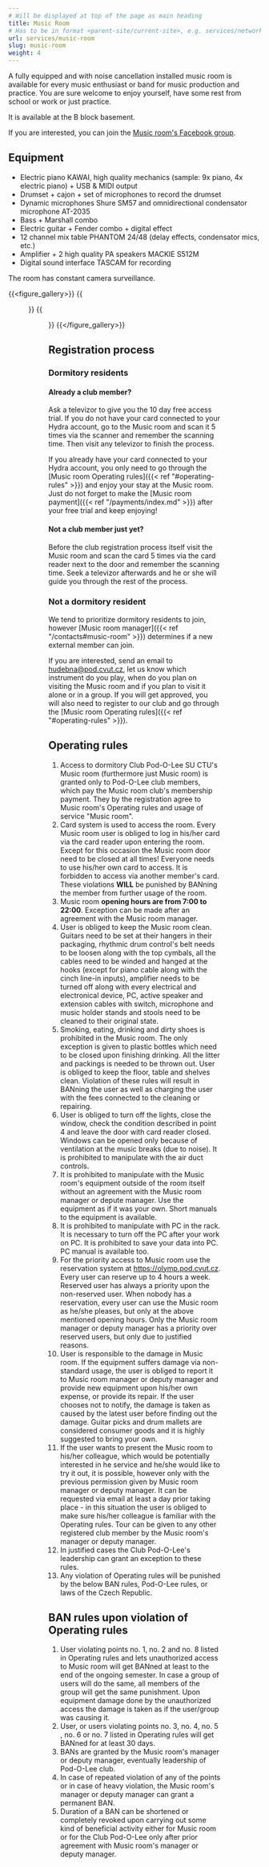 ```yaml
---
# Will be displayed at top of the page as main heading
title: Music Room
# Has to be in format <parent-site/current-site>, e.g. services/network (notice missing slash at the beginning)
url: services/music-room
slug: music-room
weight: 4
---
```


A fully equipped and with noise cancellation installed music room is available for every music enthusiast or band for music production and practice. You are sure welcome to enjoy yourself, have some rest from school or work or just practice.

It is available at the B block basement.

If you are interested, you can join the [Music room's Facebook group](https://www.facebook.com/groups/135514173251273/).

## Equipment

- Electric piano KAWAI, high quality mechanics (sample: 9x piano, 4x electric piano) + USB & MIDI output
- Drumset + cajon + set of microphones to record the drumset
- Dynamic microphones Shure SM57 and omnidirectional condensator microphone AT-2035
- Bass + Marshall combo
- Electric guitar + Fender combo + digital effect
- 12 channel mix table PHANTOM 24/48 (delay effects, condensator mics, etc.)
- Amplifier + 2 high quality PA speakers MACKIE S512M
- Digital sound interface TASCAM for recording

The room has constant camera surveillance.

{{<figure_gallery>}}
    {{<figure src="music-room-1.jpg" alt="Music room photo 1">}}
    {{<figure src="music-room-2.jpg" alt="Music room photo 2">}}
{{</figure_gallery>}}

## Registration process

### Dormitory residents

#### Already a club member?

Ask a televizor to give you the 10 day free access trial. If you do not have your card connected to your Hydra account, go to the Music room and scan it 5 times via the scanner and remember the scanning time. Then visit any televizor to finish the process.

If you already have your card connected to your Hydra account, you only need to go through the [Music room Operating rules]({{< ref "#operating-rules" >}}) and enjoy your stay at the Music room. Just do not forget to make the [Music room payment]({{< ref "/payments/index.md" >}}) after your free trial and keep enjoying!

#### Not a club member just yet?

Before the club registration process itself visit the Music room and scan the card 5 times via the card reader next to the door and remember the scanning time. Seek a televizor afterwards and he or she will guide you through the rest of the process.

### Not a dormitory resident

We tend to prioritize dormitory residents to join, however [Music room manager]({{< ref "/contacts#music-room" >}}) determines if a new external member can join.

If you are interested, send an email to <hudebna@pod.cvut.cz>, let us know which instrument do you play, when do you plan on visiting the Music room and if you plan to visit it alone or in a group. If you will get approved, you will also need to register to our club and go through the [Music room Operating rules]({{< ref "#operating-rules" >}}).

## Operating rules

1. Access to dormitory Club Pod-O-Lee SU CTU's Music room (furthermore just Music room) is granted only to Pod-O-Lee club members, which pay the Music room club's membership payment. They by the registration agree to Music room's Operating rules and usage of service "Music room".
2. Card system is used to access the room. Every Music room user is obliged to log in his/her card via the card reader upon entering the room. Except for this occasion the Music room door need to be closed at all times! Everyone needs to use his/her own card to access. It is forbidden to access via another member's card. These violations **WILL** be punished by BANning the member from further usage of the room.
3. Music room **opening hours are from 7:00 to 22:00**. Exception can be made after an agreement with the Music room manager.
4. User is obliged to keep the Music room clean. Guitars need to be set at their hangers in their packaging, rhythmic drum control's belt needs to be loosen along with the top cymbals, all the cables need to be winded and hanged at the hooks (except for piano cable along with the cinch line-in inputs), amplifier needs to be turned off along with every electrical and electronical device, PC, active speaker and extension cables with switch, microphone and music holder stands and stools need to be cleaned to their original state.
5. Smoking, eating, drinking and dirty shoes is prohibited in the Music room. The only exception is given to plastic bottles which need to be closed upon finishing drinking. All the litter and packings is needed to be thrown out. User is obliged to keep the floor, table and shelves clean. Violation of these rules will result in BANning the user as well as charging the user with the fees connected to the cleaning or repairing.
6. User is obliged to turn off the lights, close the window, check the condition described in point 4 and leave the door with card reader closed. Windows can be opened only because of ventilation at the music breaks (due to noise). It is prohibited to manipulate with the air duct controls.
7. It is prohibited to manipulate with the Music room's equipment outside of the room itself without an agreement with the Music room manager or depute manager. Use the equipment as if it was your own. Short manuals to the equipment is available.
8. It is prohibited to manipulate with PC in the rack. It is necessary to turn off the PC after your work on PC. It is prohibited to save your data into PC. PC manual is available too.
9. For the priority access to Music room use the reservation system at <https://olymp.pod.cvut.cz>. Every user can reserve up to 4 hours a week. Reserved user has always a priority upon the non-reserved user. When nobody has a reservation, every user can use the Music room as he/she pleases, but only at the above mentioned opening hours. Only the Music room manager or deputy manager has a priority over reserved users, but only due to justified reasons.
10. User is responsible to the damage in Music room. If the equipment suffers damage via non-standard usage, the user is obliged to report it to Music room manager or deputy manager and provide new equipment upon his/her own expense, or provide its repair. If the user chooses not to notify, the damage is taken as caused by the latest user before finding out the damage. Guitar picks and drum mallets are considered consumer goods and it is highly suggested to bring your own.
11. If the user wants to present the Music room to his/her colleague, which would be potentially interested in he service and he/she would like to try it out, it is possible, however only with the previous permission given by Music room manager or deputy manager. It can be requested via email at least a day prior taking place - in this situation the user is obliged to make sure his/her colleague is familiar with the Operating rules. Tour can be given to any other registered club member by the Music room's manager or deputy manager.
12. In justified cases the Club Pod-O-Lee's leadership can grant an exception to these rules.
13. Any violation of Operating rules will be punished by the below BAN rules, Pod-O-Lee rules, or laws of the Czech Republic.

## BAN rules upon violation of Operating rules

1. User violating points no. 1, no. 2 and no. 8 listed in Operating rules and lets unauthorized access to Music room will get BANned at least to the end of the ongoing semester. In case a group of users will do the same, all members of the group will get the same punishment. Upon equipment damage done by the unauthorized access the damage is taken as if the user/group was causing it.
2. User, or users violating points no. 3, no. 4, no. 5 , no. 6 or no. 7 listed in Operating rules will get BANned for at least 30 days.
3. BANs are granted by the Music room's manager or deputy manager, eventually leadership of Pod-O-Lee club.
4. In case of repeated violation of any of the points or in case of heavy violation, the Music room's manager or deputy manager can grant a permanent BAN.
5. Duration of a BAN can be shortened or completely revoked upon carrying out some kind of beneficial activity either for Music room or for the Club Pod-O-Lee only after prior agreement with Music room's manager or deputy manager.
